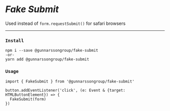 # _Fake Submit_

Used instead of `form.requestSubmit()` for safari browsers

---

### `Install`

```
npm i --save @gunnarssongroup/fake-submit
-or-
yarn add @gunnarssongroup/fake-submit
```

### `Usage`
```
import { FakeSubmit } from '@gunnarssongroup/fake-submit'

button.addEventListener('click', (e: Event & {target: HTMLButtonElement}) => {
  FakeSubmit(form)
})
```
